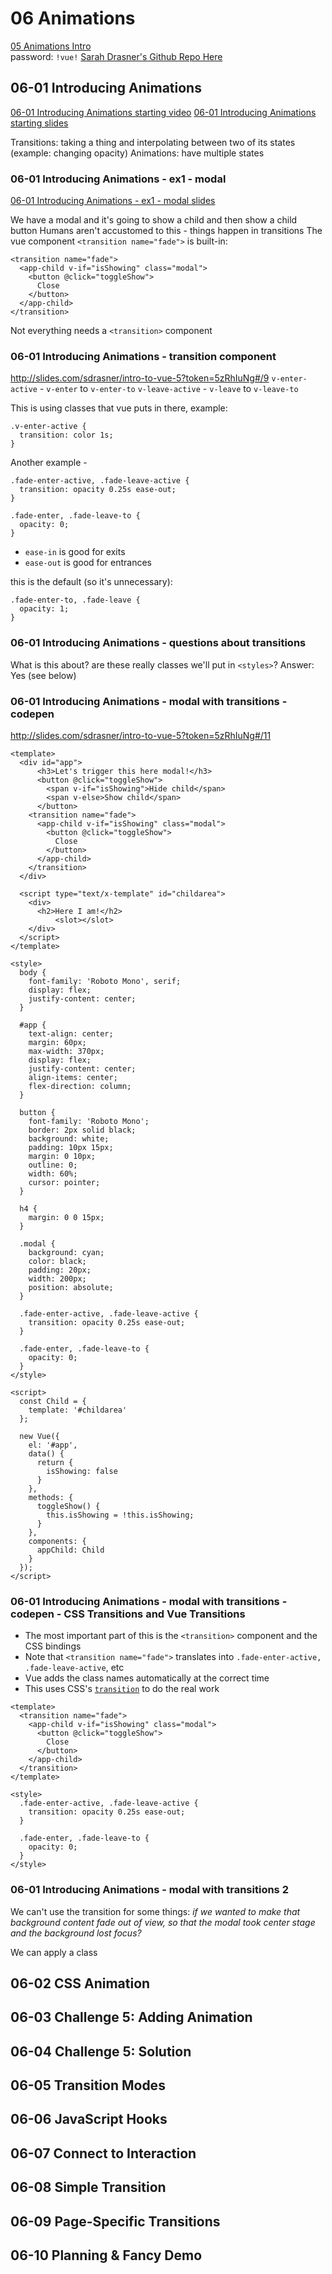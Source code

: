 # 06 Animations

[05 Animations Intro](http://slides.com/sdrasner/intro-to-vue-5?token=5zRhIuNg#/1)  
password: `!vue!`
[Sarah Drasner's Github Repo Here](https://github.com/sdras/intro-to-vue)  

## 06-01 Introducing Animations
[06-01 Introducing Animations starting video](https://frontendmasters.com/courses/vue/introducing-animations/)
[06-01 Introducing Animations starting slides](http://slides.com/sdrasner/intro-to-vue-5?token=5zRhIuNg#/1)

Transitions: taking a thing and interpolating between two of its states (example: changing opacity)
Animations: have multiple states

### 06-01 Introducing Animations - ex1 - modal
[06-01 Introducing Animations - ex1 - modal slides](http://slides.com/sdrasner/intro-to-vue-5?token=5zRhIuNg#/6)  

We have a modal and it's going to show a child and then show a child button
Humans aren't accustomed to this - things happen in transitions
The vue component `<transition name="fade">` is built-in: 

```vue
<transition name="fade">
  <app-child v-if="isShowing" class="modal">
    <button @click="toggleShow">
      Close
    </button>
  </app-child>
</transition>
```

Not everything needs a `<transition>` component

### 06-01 Introducing Animations - transition component
http://slides.com/sdrasner/intro-to-vue-5?token=5zRhIuNg#/9
`v-enter-active` - `v-enter` to `v-enter-to`
`v-leave-active` - `v-leave` to `v-leave-to`

This is using classes that vue puts in there, example: 
```vue
.v-enter-active {
  transition: color 1s;
}
```

Another example - 

```vue
.fade-enter-active, .fade-leave-active {
  transition: opacity 0.25s ease-out;
}

.fade-enter, .fade-leave-to {
  opacity: 0;
}
```

* `ease-in` is good for exits
* `ease-out` is good for entrances

this is the default (so it's unnecessary):

```vue
.fade-enter-to, .fade-leave {
  opacity: 1;
}
```

### 06-01 Introducing Animations - questions about transitions
What is this about? are these really classes we'll put in `<styles>`?
Answer: Yes (see below)

### 06-01 Introducing Animations - modal with transitions - codepen
http://slides.com/sdrasner/intro-to-vue-5?token=5zRhIuNg#/11

```vue
<template>
  <div id="app">
      <h3>Let's trigger this here modal!</h3>
      <button @click="toggleShow">
        <span v-if="isShowing">Hide child</span>
        <span v-else>Show child</span>
      </button>
    <transition name="fade">
      <app-child v-if="isShowing" class="modal">
        <button @click="toggleShow">
          Close
        </button>
      </app-child>
    </transition>
  </div>
  
  <script type="text/x-template" id="childarea">
    <div>
      <h2>Here I am!</h2>
          <slot></slot>
    </div>
  </script>
</template>

<style>
  body {
    font-family: 'Roboto Mono', serif;
    display: flex;
    justify-content: center;
  }
  
  #app {
    text-align: center;
    margin: 60px;
    max-width: 370px;
    display: flex;
    justify-content: center;
    align-items: center;
    flex-direction: column;
  }
  
  button {
    font-family: 'Roboto Mono';
    border: 2px solid black;
    background: white;
    padding: 10px 15px;
    margin: 0 10px;
    outline: 0;
    width: 60%;
    cursor: pointer;
  }
  
  h4 {
    margin: 0 0 15px;
  }
  
  .modal {
    background: cyan;
    color: black;
    padding: 20px;
    width: 200px;
    position: absolute;
  }
  
  .fade-enter-active, .fade-leave-active {
    transition: opacity 0.25s ease-out;
  }
  
  .fade-enter, .fade-leave-to {
    opacity: 0;
  }
</style>

<script>
  const Child = {
    template: '#childarea'
  };
  
  new Vue({
    el: '#app',
    data() {
      return {
        isShowing: false
      }
    },
    methods: {
      toggleShow() {
        this.isShowing = !this.isShowing;
      }
    },
    components: {
      appChild: Child
    }
  });
</script>
```

### 06-01 Introducing Animations - modal with transitions - codepen - CSS Transitions and Vue Transitions
* The most important part of this is the `<transition>` component and the CSS bindings
* Note that `<transition name="fade">` translates into `.fade-enter-active, .fade-leave-active`, etc
* Vue adds the class names automatically at the correct time
* This uses CSS's [`transition`](https://www.w3schools.com/css/css3_transitions.asp) to do the real work

```vue
<template>
  <transition name="fade">
    <app-child v-if="isShowing" class="modal">
      <button @click="toggleShow">
        Close
      </button>
    </app-child>
  </transition>
</template>

<style>
  .fade-enter-active, .fade-leave-active {
    transition: opacity 0.25s ease-out;
  }
  
  .fade-enter, .fade-leave-to {
    opacity: 0;
  }
</style>
```

### 06-01 Introducing Animations - modal with transitions 2
We can't use the transition for some things: _if we wanted to make that background content 
fade out of view, so that the modal took center stage 
and the background lost focus?_

We can apply a class

## 06-02 CSS Animation


## 06-03 Challenge 5: Adding Animation


## 06-04 Challenge 5: Solution


## 06-05 Transition Modes


## 06-06 JavaScript Hooks


## 06-07 Connect to Interaction


## 06-08 Simple Transition


## 06-09 Page-Specific Transitions


## 06-10 Planning & Fancy Demo
